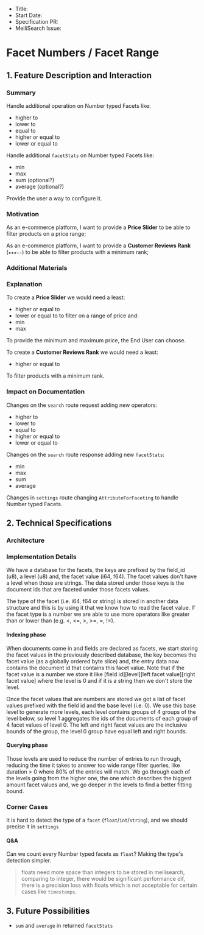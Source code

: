 - Title:
- Start Date:
- Specification PR:
- MeiliSearch Issue: 

# Facet Numbers / Facet Range

## 1. Feature Description and Interaction

### Summary

Handle additional operation on Number typed Facets like:
- higher to
- lower to
- equal to
- higher or equal to
- lower or equal to

Handle additional `facetStats` on Number typed Facets like:
- min
- max
- sum (optional?)
- average (optional?)

Provide the user a way to configure it.

### Motivation

As an e-commerce platform, I want to provide a **Price Slider** to be able to filter products on a price range;

As an e-commerce platform, I want to provide a **Customer Reviews Rank** (`★★★☆☆`) to be able to filter products with a minimum rank;

### Additional Materials
### Explanation

To create a **Price Slider** we would need a least:
- higher or equal to
- lower or equal to
to filter on a range of price and:
- min
- max

To provide the minimum and maximum price, the End User can choose.

To create a **Customer Reviews Rank** we would need a least:
- higher or equal to

To filter products with a minimum rank.

### Impact on Documentation

Changes on the `search` route request adding new operators:
- higher to
- lower to
- equal to
- higher or equal to
- lower or equal to


Changes on the `search` route response adding new `facetStats`:
- min
- max
- sum
- average

Changes in `settings` route changing `AttributeForFaceting` to handle Number typed Facets.

## 2. Technical Specifications

### Architecture
### Implementation Details

We have a database for the facets, the keys are prefixed by the field_id (u8), a level (u8) and, the facet value (i64, f64). The facet values don't have a level when those are strings. The data stored under those keys is the document ids that are faceted under those facets values.

The type of the facet (i.e. i64, f64 or string) is stored in another data structure and this is by using it that we know how to read the facet value. If the facet type is a number we are able to use more operators like greater than or lower than (e.g. <, <=, >, >=, =, !=).

#### Indexing phase

When documents come in and fields are declared as facets, we start storing the facet values in the previously described database, the key becomes the facet value (as a globally ordered byte slice) and, the entry data now contains the document id that contains this facet value. Note that if the facet value is a number we store it like [field id][level][left facet value][right facet value] where the level is 0 and if it is a string then we don't store the level.

Once the facet values that are numbers are stored we got a list of facet values prefixed with the field id and the base level (i.e. 0). We use this base level to generate more levels, each level contains groups of 4 groups of the level below, so level 1 aggregates the ids of the documents of each group of 4 facet values of level 0. The left and right facet values are the inclusive bounds of the group, the level 0 group have equal left and right bounds.

#### Querying phase

Those levels are used to reduce the number of entries to run through, reducing the time it takes to answer too wide range filter queries, like duration > 0 where 80% of the entries will match. We go through each of the levels going from the higher one, the one which describes the biggest amount facet values and, we go deeper in the levels to find a better fitting bound.

### Corner Cases

It is hard to detect the type of a `facet` (`float`/`int`/`string`), and we should precise it in `settings`

#### Q&A

Can we count every Number typed facets as `float`? Making the type's detection simpler.
> floats need more space than integers to be stored in meilisearch,
> comparing to integer, there would be significant performance dif,
> there is a precision loss with floats which is not acceptable for certain cases like `timestamps`.

## 3. Future Possibilities

- `sum` and `average` in returned `facetStats`